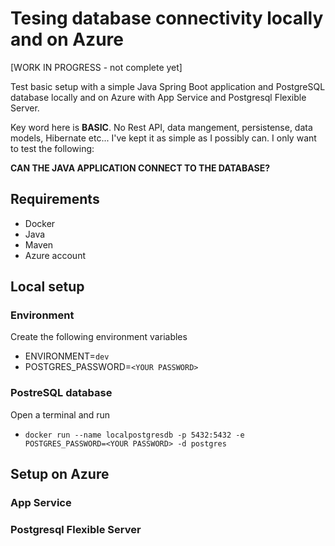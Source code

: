 # Tesing database connectivity locally and on Azure

[WORK IN PROGRESS - not complete yet]

Test basic setup with a simple Java Spring Boot application and PostgreSQL database locally and on Azure with App Service and Postgresql Flexible Server.

Key word here is __BASIC__. No Rest API, data mangement, persistense, data models, Hibernate etc... I've kept it as simple as I possibly can. I only want to test the following:

__CAN THE JAVA APPLICATION CONNECT TO THE DATABASE?__

## Requirements

* Docker
* Java
* Maven
* Azure account

## Local setup

### Environment

Create the following environment variables
* ENVIRONMENT=``dev``
* POSTGRES_PASSWORD=``<YOUR PASSWORD>``

### PostreSQL database

Open a terminal and run
* ``docker run --name localpostgresdb -p 5432:5432 -e POSTGRES_PASSWORD=<YOUR PASSWORD> -d postgres``

## Setup on Azure

### App Service

### Postgresql Flexible Server







